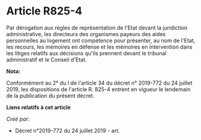 # Article R825-4

Par dérogation aux règles de représentation de l'Etat devant la juridiction administrative, les directeurs des organismes
payeurs des aides personnelles au logement ont compétence pour présenter, au nom de l'Etat, les recours, les mémoires en
défense et les mémoires en intervention dans les litiges relatifs aux décisions qu'ils prennent devant le tribunal
administratif et le Conseil d'Etat.

**Nota:**

Conformément au 2° du I de l'article 34 du décret n° 2019-772 du 24 juillet 2019, les dispositions de l'article R. 825-4
entrent en vigueur le lendemain de la publication du présent décret.

**Liens relatifs à cet article**

_Créé par_:

  - Décret n°2019-772 du 24 juillet 2019 - art.
